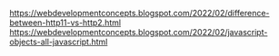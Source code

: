 https://webdevelopmentconcepts.blogspot.com/2022/02/difference-between-http11-vs-http2.html
https://webdevelopmentconcepts.blogspot.com/2022/02/javascript-objects-all-javascript.html
